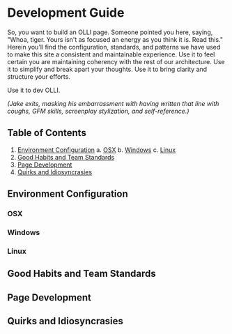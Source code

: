 # Development Guide
So, you want to build an OLLI page. Someone pointed you here, saying, "Whoa, tiger.
Yours isn't as focused an energy as you think it is. Read this." Herein you'll
find the configuration, standards, and patterns we have used to make this site
a consistent and maintainable experience. Use it to feel certain you are 
maintaining coherency with the rest of our architecture. Use it to simplify
and break apart your thoughts. Use it to bring clarity and structure your efforts.

Use it to dev OLLI.

*(Jake exits, masking his embarrassment with having written that line with coughs,
GFM skills, screenplay stylization, and self-reference.)*

## Table of Contents
1. [Environment Configuration](#environment-configuration)
  a. [OSX](#osx)
  b. [Windows](#windows)
  c. [Linux](#linux)
2. [Good Habits and Team Standards](#good-habits-and-team-standards)
3. [Page Development](#page-development)
4. [Quirks and Idiosyncrasies](#quirks-and-idiosyncrasies)

## Environment Configuration

### OSX
### Windows
### Linux

## Good Habits and Team Standards
## Page Development
## Quirks and Idiosyncrasies
